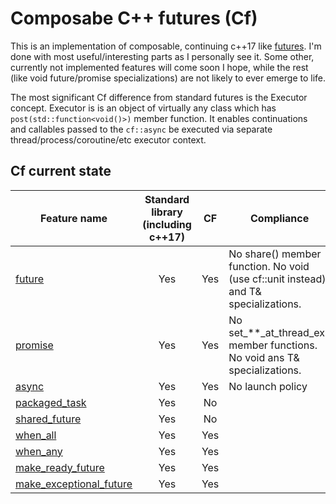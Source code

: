 # Composabe C++ futures (Cf)
This is an implementation of composable, continuing c++17 like [futures](http://en.cppreference.com/w/cpp/experimental/future). I'm done with most useful/interesting parts as I personally see it. Some other, currently not implemented features will come soon I hope, while the rest (like void future/promise specializations) are not likely to ever emerge to life.

The most significant Cf difference from standard futures is the Executor concept. Executor is is an object of virtually any class which has `post(std::function<void()>)` member function. It enables continuations and callables passed to the `cf::async` be executed via separate thread/process/coroutine/etc executor context.

## Cf current state
|Feature name|Standard library (including c++17)|CF   |Compliance|
|------------|:--------------------------------:|:---:|----------|
|[future](http://en.cppreference.com/w/cpp/experimental/future)|Yes|Yes|No share() member function. No void (use cf::unit instead) and T& specializations.|
|[promise](http://en.cppreference.com/w/cpp/thread/promise)|Yes|Yes|No set_\*\*_at_thread_exit member functions. No void ans T& specializations.|
|[async](http://en.cppreference.com/w/cpp/thread/async)|Yes|Yes|No launch policy|
|[packaged_task](http://en.cppreference.com/w/cpp/thread/packaged_task)|Yes|No||
|[shared_future](http://en.cppreference.com/w/cpp/thread/shared_future)|Yes|No||
|[when_all](http://en.cppreference.com/w/cpp/experimental/when_all)|Yes|Yes||
|[when_any](http://en.cppreference.com/w/cpp/experimental/when_any)|Yes|Yes||
|[make_ready_future](http://en.cppreference.com/w/cpp/experimental/make_ready_future)|Yes|Yes||
|[make_exceptional_future](http://en.cppreference.com/w/cpp/experimental/make_exceptional_future)|Yes|Yes||

